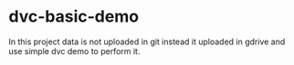 # dvc-basic-demo

In this project data is not uploaded in git instead it uploaded in gdrive and use simple dvc demo to perform it.
